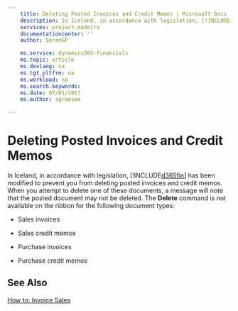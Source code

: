```yaml
---
    title: Deleting Posted Invoices and Credit Memos | Microsoft Docs
    description: In Iceland, in accordance with legislation, [!INCLUDE[d365fin](../../includes/d365fin_md.md)] has been modified to prevent you from deleting posted invoices and credit memos. When you attempt to delete one of these documents, a message will note that the posted document may not be deleted. The **Delete** command is not available on the ribbon for the following document types:
    services: project-madeira
    documentationcenter: ''
    author: SorenGP

    ms.service: dynamics365-financials
    ms.topic: article
    ms.devlang: na
    ms.tgt_pltfrm: na
    ms.workload: na
    ms.search.keywords:
    ms.date: 07/01/2017
    ms.author: sgroespe

---
```

# Deleting Posted Invoices and Credit Memos
In Iceland, in accordance with legislation, [!INCLUDE[d365fin](../../includes/d365fin_md.md)] has been modified to prevent you from deleting posted invoices and credit memos. When you attempt to delete one of these documents, a message will note that the posted document may not be deleted. The **Delete** command is not available on the ribbon for the following document types:  
  
-   Sales invoices  
  
-   Sales credit memos  
  
-   Purchase invoices  
  
-   Purchase credit memos  
  
## See Also  
 [How to: Invoice Sales](how-to-invoice-sales.md)